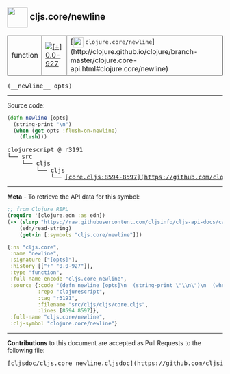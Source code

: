 ## <img width="48px" valign="middle" src="http://i.imgur.com/Hi20huC.png"> cljs.core/newline

 <table border="1">
<tr>

<td>function</td>
<td><a href="https://github.com/cljsinfo/cljs-api-docs/tree/0.0-927"><img valign="middle" alt="[+] 0.0-927" src="https://img.shields.io/badge/+-0.0--927-lightgrey.svg"></a> </td>
<td>
[<img height="24px" valign="middle" src="http://i.imgur.com/1GjPKvB.png"> <samp>clojure.core/newline</samp>](http://clojure.github.io/clojure/branch-master/clojure.core-api.html#clojure.core/newline)
</td>
</tr>
</table>

 <samp>
(__newline__ opts)<br>
</samp>

---





Source code:

```clj
(defn newline [opts]
  (string-print "\n")
  (when (get opts :flush-on-newline)
    (flush)))
```

 <pre>
clojurescript @ r3191
└── src
    └── cljs
        └── cljs
            └── <ins>[core.cljs:8594-8597](https://github.com/clojure/clojurescript/blob/r3191/src/cljs/cljs/core.cljs#L8594-L8597)</ins>
</pre>


---

__Meta__ - To retrieve the API data for this symbol:

```clj
;; from Clojure REPL
(require '[clojure.edn :as edn])
(-> (slurp "https://raw.githubusercontent.com/cljsinfo/cljs-api-docs/catalog/cljs-api.edn")
    (edn/read-string)
    (get-in [:symbols "cljs.core/newline"]))
```

```clj
{:ns "cljs.core",
 :name "newline",
 :signature ["[opts]"],
 :history [["+" "0.0-927"]],
 :type "function",
 :full-name-encode "cljs.core_newline",
 :source {:code "(defn newline [opts]\n  (string-print \"\\n\")\n  (when (get opts :flush-on-newline)\n    (flush)))",
          :repo "clojurescript",
          :tag "r3191",
          :filename "src/cljs/cljs/core.cljs",
          :lines [8594 8597]},
 :full-name "cljs.core/newline",
 :clj-symbol "clojure.core/newline"}

```

---

__Contributions__ to this document are accepted as Pull Requests to the following file:

 <pre>
[cljsdoc/cljs.core_newline.cljsdoc](https://github.com/cljsinfo/cljs-api-docs/blob/master/cljsdoc/cljs.core_newline.cljsdoc)
</pre>


